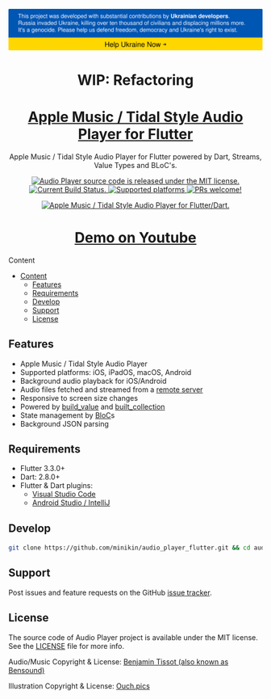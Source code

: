 [![Stand With Ukraine](https://raw.githubusercontent.com/vshymanskyy/StandWithUkraine/main/banner-direct.svg)](https://vshymanskyy.github.io/StandWithUkraine)

<h1 align="center">
 
 
  WIP: Refactoring

  </a>
</h1>


<h1 align="center">
  <a href="https://github.com/minikin/audio_player_flutter">
  Apple Music / Tidal Style Audio Player for Flutter
  </a>
</h1>

<p align="center">
  Apple Music / Tidal Style Audio Player for Flutter powered by Dart, Streams, Value Types and BLoC's.
</p>

<p align="center">
  <a href="https://github.com/minikin/audio_player_flutter/blob/develop/LICENSE">
    <img src="https://img.shields.io/badge/Source%20Code%20License-MIT-orange.svg" alt="Audio Player source code is released under the MIT license." />
  </a>
  <a href="https://github.com/minikin/audio_player_flutter/actions?query=workflow%3ACI">
    <img src="https://github.com/minikin/audio_player_flutter/workflows/CI/badge.svg?branch=develop" alt="Current Build Status." />
  </a>
      <a href="https://github.com/minikin/audio_player_flutter">
    <img src="https://img.shields.io/badge/Platform-iOS%20%7C%20iPadOS%20%7C%20macOS%20%7C%20Android-orange.svg" alt="Supported platforms" />
  </a>
  <a href="https://github.com/minikin/audio_player_flutter/blob/develop/CONTRIBUTING.md">
    <img src="https://img.shields.io/badge/PRs-Welcome-brightgreen.svg" alt="PRs welcome!" />
  </a>
</p>

<p align="center">
  <a href="https://github.com/minikin/audio_player_flutter">
    <img src="https://i.ibb.co/njjv0Ws/audio-player-flutter-demo.png" alt="Apple Music / Tidal Style Audio Player for Flutter/Dart." />
  </a>
</p>

<h1 align="center">
  <a href="https://youtu.be/R0O1dx6Ujyg" target="_blank">
  Demo on Youtube
  </a>
</h1

# Content

- [Content](#content)
  - [Features](#features)
  - [Requirements](#requirements)
  - [Develop](#develop)
  - [Support](#support)
  - [License](#license)

## Features

- Apple Music / Tidal Style Audio Player
- Supported platforms: iOS, iPadOS, macOS, Android
- Background audio playback for iOS/Android
- Audio files fetched and streamed from a [remote server](https://github.com/minikin/json_server_for_audio_player_flutter)
- Responsive to screen size changes
- Powered by [build_value](https://pub.dev/packages/built_value) and [built_collection](https://pub.dev/packages/built_collection)
- State management by [BloC](https://pub.dev/packages/flutter_bloc)s
- Background JSON parsing

## Requirements

- Flutter 3.3.0+
- Dart: 2.8.0+
- Flutter & Dart plugins:
  - [Visual Studio Code](https://flutter.dev/docs/get-started/editor?tab=androidstudio)
  - [Android Studio / IntelliJ](https://flutter.dev/docs/get-started/editor?tab=vscode)

## Develop

```sh
git clone https://github.com/minikin/audio_player_flutter.git && cd audio_player_flutter
```

## Support

Post issues and feature requests on the GitHub [issue tracker](https://github.com/minikin/audio_player_flutter/issues).

## License

The source code of Audio Player project is available under the MIT license.
See the [LICENSE](https://github.com/minikin/audio_player_flutter/blob/develop/LICENSE) file for more info.

Audio/Music Copyright & License: [Benjamin Tissot (also known as Bensound)](https://www.bensound.com/royalty-free-music/track/erf)

Illustration Copyright & License: [Ouch.pics](https://icons8.com/)
